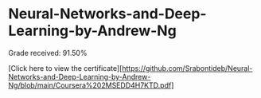 # Neural-Networks-and-Deep-Learning-by-Andrew-Ng
Grade received: 91.50%


[Click here to view the certificate][https://github.com/Srabontideb/Neural-Networks-and-Deep-Learning-by-Andrew-Ng/blob/main/Coursera%202MSEDD4H7KTD.pdf]



